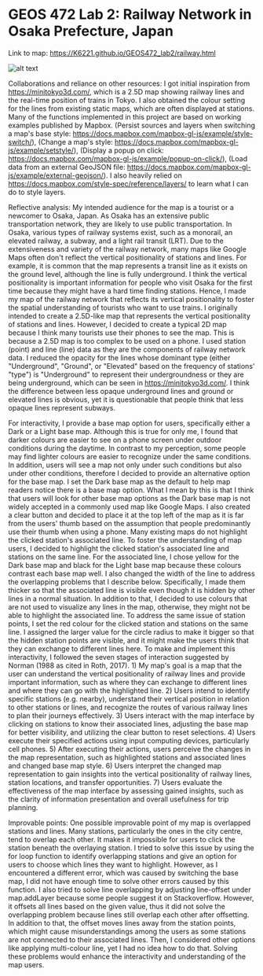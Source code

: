 # GEOS 472 Lab 2: Railway Network in Osaka Prefecture, Japan

Link to map: https://K6221.github.io/GEOS472_lab2/railway.html

![alt text](https://github.com/K6221/GEOS472_lab2/main/screenshot.png "Screenshot")

Collaborations and reliance on other resources:
I got initial inspiration from https://minitokyo3d.com/, which is a 2.5D map showing railway lines and the real-time position of trains in Tokyo. I also obtained the colour setting for the lines from existing static maps, which are often displayed at stations. Many of the functions implemented in this project are based on working examples published by Mapbox. (Persist sources and layers when switching a map's base style: https://docs.mapbox.com/mapbox-gl-js/example/style-switch/), (Change a map's style: https://docs.mapbox.com/mapbox-gl-js/example/setstyle/), (Display a popup on click: https://docs.mapbox.com/mapbox-gl-js/example/popup-on-click/), (Load data from an external GeoJSON file: https://docs.mapbox.com/mapbox-gl-js/example/external-geojson/). I also heavily relied on https://docs.mapbox.com/style-spec/reference/layers/ to learn what I can do to style layers. 


Reflective analysis:
My intended audience for the map is a tourist or a newcomer to Osaka, Japan. As Osaka has an extensive public transportation network, they are likely to use public transportation. In Osaka, various types of railway systems exist, such as a monorail, an elevated railway, a subway, and a light rail transit (LRT). Due to the extensiveness and variety of the railway network, many maps like Google Maps often don't reflect the vertical positionality of stations and lines. For example, it is common that the map represents a transit line as it exists on the ground level, although the line is fully underground. I think the vertical positionality is important information for people who visit Osaka for the first time because they might have a hard time finding stations. Hence, I made my map of the railway network that reflects its vertical positionality to foster the spatial understanding of tourists who want to use trains. I originally intended to create a 2.5D-like map that represents the vertical positionality of stations and lines. However, I decided to create a typical 2D map because I think many tourists use their phones to see the map. This is because a 2.5D map is too complex to be used on a phone. I used station (point) and line (line) data as they are the components of railway network data. I reduced the opacity for the lines whose dominant type (either "Underground", "Ground", or "Elevated" based on the frequency of stations' "type") is "Underground" to represent their undergroundness or they are being underground, which can be seen in https://minitokyo3d.com/. I think the difference between less opaque underground lines and ground or elevated lines is obvious, yet it is questionable that people think that less opaque lines represent subways. 

For interactivity, I provide a base map option for users, specifically either a Dark or a Light base map. Although this is true for only me, I found that darker colours are easier to see on a phone screen under outdoor conditions during the daytime. In contrast to my perception, some people may find lighter colours are easier to recognize under the same conditions. In addition, users will see a map not only under such conditions but also under other conditions, therefore I decided to provide an alternative option for the base map. I set the Dark base map as the default to help map readers notice there is a base map option. What I mean by this is that I think that users will look for other base map options as the Dark base map is not widely accepted in a commonly used map like Google Maps. I also created a clear button and decided to place it at the top left of the map as it is far from the users' thumb based on the assumption that people predominantly use their thumb when using a phone. Many existing maps do not highlight the clicked station's associated line. To foster the understanding of map users, I decided to highlight the clicked station's associated line and stations on the same line. For the associated line, I chose yellow for the Dark base map and black for the Light base map because these colours contrast each base map well. I also changed the width of the line to address the overlapping problems that I describe below. Specifically, I made them thicker so that the associated line is visible even though it is hidden by other lines in a normal situation. In addition to that, I decided to use colours that are not used to visualize any lines in the map, otherwise, they might not be able to highlight the associated line. To address the same issue of station points, I set the red colour for the clicked station and stations on the same line. I assigned the larger value for the circle radius to make it bigger so that the hidden station points are visible, and it might make the users think that they can exchange to different lines here. To make and implement this interactivity, I followed the seven stages of interaction suggested by Norman (1988 as cited in Roth, 2017). 1) My map's goal is a map that the user can understand the vertical positionality of railway lines and provide important information, such as where they can exchange to different lines and where they can go with the highlighted line. 2) Users intend to identify specific stations (e.g. nearby), understand their vertical position in relation to other stations or lines, and recognize the routes of various railway lines to plan their journeys effectively. 3) Users interact with the map interface by clicking on stations to know their associated lines, adjusting the base map for better visibility, and utilizing the clear button to reset selections. 4) Users execute their specified actions using input computing devices, particularly cell phones. 5) After executing their actions, users perceive the changes in the map representation, such as highlighted stations and associated lines and changed base map style. 6) Users interpret the changed map representation to gain insights into the vertical positionality of railway lines, station locations, and transfer opportunities. 7) Users evaluate the effectiveness of the map interface by assessing gained insights, such as the clarity of information presentation and overall usefulness for trip planning. 

Improvable points:
One possible improvable point of my map is overlapped stations and lines. Many stations, particularly the ones in the city centre, tend to overlap each other. It makes it impossible for users to click the station beneath the overlaying station. I tried to solve this issue by using the for loop function to identify overlapping stations and give an option for users to choose which lines they want to highlight. However, as I encountered a different error, which was caused by switching the base map, I did not have enough time to solve other errors caused by this function. I also tried to solve line overlapping by adjusting line-offset under map.addLayer because some people suggest it on Stackoverflow. However, it offsets all lines based on the given value, thus it did not solve the overlapping problem because lines still overlap each other after offsetting. In addition to that, the offset moves lines away from the station points, which might cause misunderstandings among the users as some stations are not connected to their associated lines. Then, I considered other options like applying multi-colour line, yet I had no idea how to do that. Solving these problems would enhance the interactivity and understanding of the map users. 
